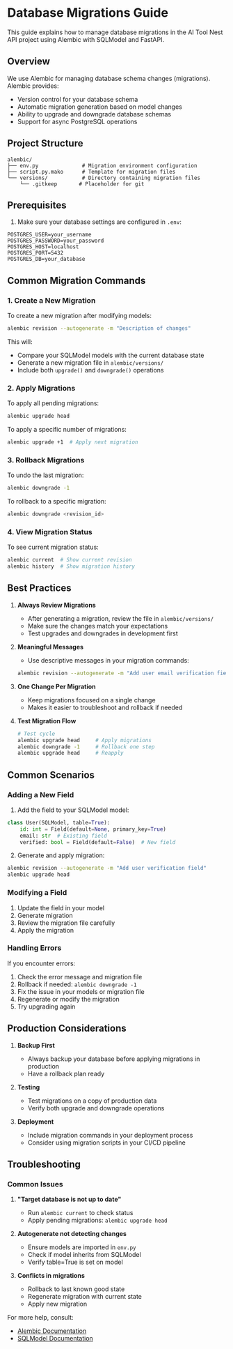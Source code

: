 # Database Migrations Guide

This guide explains how to manage database migrations in the AI Tool Nest API project using Alembic with SQLModel and FastAPI.

## Overview

We use Alembic for managing database schema changes (migrations). Alembic provides:
- Version control for your database schema
- Automatic migration generation based on model changes
- Ability to upgrade and downgrade database schemas
- Support for async PostgreSQL operations

## Project Structure

```
alembic/
├── env.py              # Migration environment configuration
├── script.py.mako      # Template for migration files
└── versions/           # Directory containing migration files
    └── .gitkeep       # Placeholder for git
```

## Prerequisites

1. Make sure your database settings are configured in `.env`:
```env
POSTGRES_USER=your_username
POSTGRES_PASSWORD=your_password
POSTGRES_HOST=localhost
POSTGRES_PORT=5432
POSTGRES_DB=your_database
```

## Common Migration Commands

### 1. Create a New Migration

To create a new migration after modifying models:

```bash
alembic revision --autogenerate -m "Description of changes"
```

This will:
- Compare your SQLModel models with the current database state
- Generate a new migration file in `alembic/versions/`
- Include both `upgrade()` and `downgrade()` operations

### 2. Apply Migrations

To apply all pending migrations:

```bash
alembic upgrade head
```

To apply a specific number of migrations:

```bash
alembic upgrade +1  # Apply next migration
```

### 3. Rollback Migrations

To undo the last migration:

```bash
alembic downgrade -1
```

To rollback to a specific migration:

```bash
alembic downgrade <revision_id>
```

### 4. View Migration Status

To see current migration status:

```bash
alembic current  # Show current revision
alembic history  # Show migration history
```

## Best Practices

1. **Always Review Migrations**
   - After generating a migration, review the file in `alembic/versions/`
   - Make sure the changes match your expectations
   - Test upgrades and downgrades in development first

2. **Meaningful Messages**
   - Use descriptive messages in your migration commands:
   ```bash
   alembic revision --autogenerate -m "Add user email verification fields"
   ```

3. **One Change Per Migration**
   - Keep migrations focused on a single change
   - Makes it easier to troubleshoot and rollback if needed

4. **Test Migration Flow**
   ```bash
   # Test cycle
   alembic upgrade head     # Apply migrations
   alembic downgrade -1     # Rollback one step
   alembic upgrade head     # Reapply
   ```

## Common Scenarios

### Adding a New Field

1. Add the field to your SQLModel model:
```python
class User(SQLModel, table=True):
    id: int = Field(default=None, primary_key=True)
    email: str  # Existing field
    verified: bool = Field(default=False)  # New field
```

2. Generate and apply migration:
```bash
alembic revision --autogenerate -m "Add user verification field"
alembic upgrade head
```

### Modifying a Field

1. Update the field in your model
2. Generate migration
3. Review the migration file carefully
4. Apply the migration

### Handling Errors

If you encounter errors:

1. Check the error message and migration file
2. Rollback if needed: `alembic downgrade -1`
3. Fix the issue in your models or migration file
4. Regenerate or modify the migration
5. Try upgrading again

## Production Considerations

1. **Backup First**
   - Always backup your database before applying migrations in production
   - Have a rollback plan ready

2. **Testing**
   - Test migrations on a copy of production data
   - Verify both upgrade and downgrade operations

3. **Deployment**
   - Include migration commands in your deployment process
   - Consider using migration scripts in your CI/CD pipeline

## Troubleshooting

### Common Issues

1. **"Target database is not up to date"**
   - Run `alembic current` to check status
   - Apply pending migrations: `alembic upgrade head`

2. **Autogenerate not detecting changes**
   - Ensure models are imported in `env.py`
   - Check if model inherits from SQLModel
   - Verify table=True is set on model

3. **Conflicts in migrations**
   - Rollback to last known good state
   - Regenerate migration with current state
   - Apply new migration

For more help, consult:
- [Alembic Documentation](https://alembic.sqlalchemy.org/)
- [SQLModel Documentation](https://sqlmodel.tiangolo.com/) 